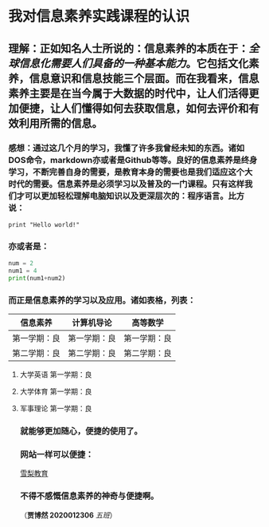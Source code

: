# 我对信息素养实践课程的认识

## 理解：正如知名人士所说的：信息素养的本质在于：*全球信息化需要人们具备的一种基本能力*。它包括文化素养，信息意识和信息技能三个层面。而在我看来，信息素养主要是在当今属于大数据的时代中，让人们活得更加便捷，让人们懂得如何去获取信息，如何去评价和有效利用所需的信息。

### 感想：通过这几个月的学习，我懂了许多我曾经未知的东西。诸如 DOS命令，markdown亦或者是Github等等。良好的信息素养是终身学习，不断完善自身的需要，是教育本身的需要也是我们适应这个大时代的需要。信息素养是必须学习以及普及的一门课程。只有这样我们才可以更加轻松理解电脑知识以及更深层次的：程序语言。比方说：

`print "Hello world!"`

### 亦或者是：

```python
num = 2
num1 = 4
print(num1+num2)
```

### 而正是信息素养的学习以及应用。诸如表格，列表：

|   信息素养   |  计算机导论  |   高等数学   |
| :----------: | :----------: | :----------: |
| 第一学期：良 | 第一学期：良 | 第一学期：良 |
| 第二学期：良 | 第二学期：良 | 第二学期：良 |

1. 大学英语  第一学期：良

2. 大学体育  第一学期：良

3. 军事理论  第一学期：良

   ### 就能够更加随心，便捷的使用了。

   ### 网站一样可以便捷：

   [雪梨教育](http://www.edu2act.cn/task/list/)

   ### 不得不感慨信息素养的神奇与便捷啊。

   （**贾博然 2020012306**  *五班*）

   

   



